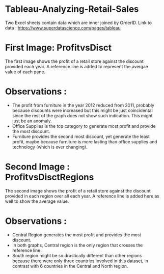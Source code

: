 # Tableau-Analyzing-Retail-Sales

Two Excel sheets contain data which are inner joined by OrderID.
Link to data : https://www.superdatascience.com/pages/tableau

# First Image: ProfitvsDisct

The first image shows the profit of a retail store against the discount provided each year. A reference line is added to represent the avergae value of each pane.
# Observations : 
* The profit from furniture in the year 2012 reduced from 2011, probably because discounts were increased but this might be just coincidental since the rest of the graph does not show such indication. This might just be an anomaly.
* Office Supplies is the top category to generate most profit and provide the most discount.
* Furniture provides the second most discount, yet generate the least profit, maybe because furniture is more lasting than office supplies and technology (which is ever changing).

# Second Image : ProfitvsDisctRegions

The second image shows the profit of a retail store against the discount provided in each region over all each year. A reference line is added here as well to show the average value.

# Observations :
* Central Region generates the most profit and provides the most discount.
* In both graphs, Central region is the only region that crosses the reference line.
* South region might be so drastically different than other regions because there were only three countries involved in this dataset, in contrast with 6 countries in the Central and North region.


